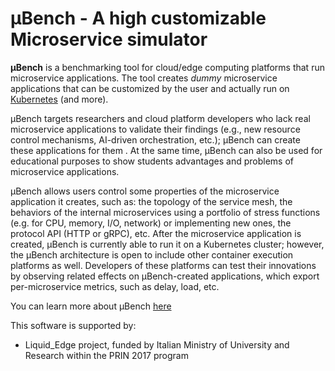 # **µBench** - A high customizable Microservice simulator

**µBench** is a benchmarking tool for cloud/edge computing platforms that run microservice applications.
The tool creates *dummy* microservice applications that can be customized by the user and actually run on [Kubernetes](https://kubernetes.io) (and more).

µBench targets researchers and cloud platform developers who lack real microservice applications to validate their findings (e.g., new resource control mechanisms, AI-driven orchestration, etc.); µBench can create these applications for them . At the same time, µBench can also be used for educational purposes to show students advantages and problems of microservice applications.

µBench allows users control some properties of the microservice application it creates, such as: the topology of the service mesh, the behaviors of the internal microservices using a portfolio of stress functions (e.g. for CPU, memory, I/O, network) or implementing new ones, the protocol API (HTTP or gRPC), etc. After the microservice application is created, µBench is currently able to run it on a Kubernetes cluster; however, the µBench architecture is open to include other container execution platforms as well. Developers of these platforms can test their innovations by observing related effects on µBench-created applications, which export per-microservice metrics, such as delay, load, etc.

You can learn more about µBench [here](Docs/Manual.md)

This software is supported by:
- Liquid_Edge project, funded by Italian Ministry of University and Research within the PRIN 2017 program  
